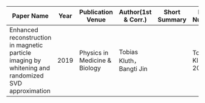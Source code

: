 | Paper Name | Year | Publication Venue | Author(1st & Corr.) | Short Summary | Item Number | 
|------|------|------|------|------|------|
| Enhanced reconstruction in magnetic particle imaging by whitening and randomized SVD approximation | 2019 | Physics in Medicine & Biology | Tobias Kluth，Bangti Jin |  | Tobias Kluth 2019.1 | 
